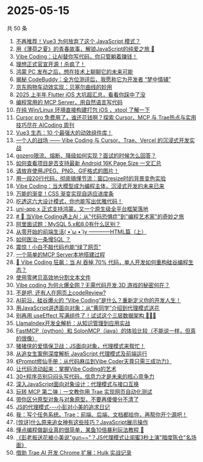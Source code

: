 # 2025-05-15

共 50 条

<!-- BEGIN JUEJIN -->
<!-- 最后更新时间 2025-05-15 05:20:25 +0800 -->
1. [不再推荐！Vue3 为何放弃了这个 JavaScript 模式？](https://juejin.cn/post/7502685441848147979)
1. [用《薄荷之夏》的青春故事，解锁JavaScript的纯爱之旅 🌸  ](https://juejin.cn/post/7503756869787107364)
1. [Vibe Coding：让AI替你写代码，你只管躺着赚钱！](https://juejin.cn/post/7503373674461544486)
1. [理想正式官宣开源！杀疯了！](https://juejin.cn/post/7503810377554984998)
1. [ 鸿蒙 PC 发布之后，想在技术上聊聊它的未来可能](https://juejin.cn/post/7503450078159470646)
1. [揭秘 CodeBuddy：全方位测评后，我愿称它为开发者 “梦中情辅”](https://juejin.cn/post/7503111373468532745)
1. [京东购物车动效实现：贝塞尔曲线的妙用](https://juejin.cn/post/7502647033401704484)
1. [2025 上半年 Flutter iOS 大坑超汇总，看看你踩中了没](https://juejin.cn/post/7502875709885513764)
1. [编程常用的 MCP Server，用自然语言写代码](https://juejin.cn/post/7503407890353094668)
1. [在纯 Win/Linux 环境直接构建打包 iOS ，xtool 了解一下](https://juejin.cn/post/7502656022038872099)
1. [Cursor pro 免费用了，谁还花钱啊？探索 Cursor、MCP 与 Trae热点与实用技巧尽在 AICoding 周刊](https://juejin.cn/post/7503913955002236965)
1. [Vue3 生态：10 个最强大的动效组件库！](https://juejin.cn/post/7502797938629410867)
1. [一个人的战场 —— Vibe Coding 与 Cursor、Trae、Vercel 的沉浸式开发实战](https://juejin.cn/post/7503400503176871936)
1. [gozero限流、熔断、降级如何实现？面试的时候怎么回答？](https://juejin.cn/post/7503437639691386916)
1. [如何查看项目是否支持最新 Android 16K Page Size 一文汇总](https://juejin.cn/post/7503110591214813223)
1. [请放弃使用JPEG、PNG、GIF格式的图片！](https://juejin.cn/post/7503017777064362010)
1. [用一段20行代码，彻底搞懂节流：窗口resize时的背景变色实验](https://juejin.cn/post/7502880222405443603)
1. [Vibe Coding：当大模型成为编程主体，沉浸式开发的未来已来](https://juejin.cn/post/7503517360726229001)
1. [万能的渐变！CSS 渐变实现自适应进度条](https://juejin.cn/post/7502366256785899561)
1. [吃透这六大设计模式，你也能写出优雅代码！](https://juejin.cn/post/7502608144288890895)
1. [uni-app x 正式支持鸿蒙，又一个原生级全平台框架落地](https://juejin.cn/post/7503974160264069156)
1. [# 🎨 当Vibe Coding遇上AI：从"代码恐惧症"到"编程艺术家"的奇妙之旅](https://juejin.cn/post/7503437608234532899)
1. [阿里面试题：MySQL 5.x和8.0有什么区别？](https://juejin.cn/post/7503462035272253490)
1. [从零开始的前端生活( •̀ ω •́ )y  ————HTML篇（上）](https://juejin.cn/post/7503942525225304073)
1. [如何医治一条慢SQL ？](https://juejin.cn/post/7503453467487748159)
1. [震惊！小白不敲代码也能“绿了网页”](https://juejin.cn/post/7503017777064345626)
1. [一个简单的MCP Server本地搭建过程](https://juejin.cn/post/7503784185226281023)
1. [🚀 Vibe Coding 狂飙：当 AI 吞掉 70% 代码，单人开发如何重构硅谷编程生态？](https://juejin.cn/post/7503370040765202466)
1. [使用零拷贝高效地分割文本文件](https://juejin.cn/post/7503343246904442892)
1. [Vibe coding 为何火爆全网？无需代码开发 3D 游戏的秘密何在？](https://juejin.cn/post/7503707812666834996)
1. [不是吧, 还有人在网页上codeReview?](https://juejin.cn/post/7503539598762541097)
1. [AI前沿，硅谷爆火的 “Vibe Coding”是什么？重新定义你的开发人生！](https://juejin.cn/post/7503373530735493129)
1. [用JavaScript讲透面向对象：从“黄同学”介绍到代理模式送花](https://juejin.cn/post/7503716790616621092)
1. [别再用 useEffect 写满组件了！试试这个三层数据架构 🤔🤔🤔](https://juejin.cn/post/7503449107542016040)
1. [ LlamaIndex开发全解析：从知识管理到应用实战](https://juejin.cn/post/7503371655643136035)
1. [FastMCP（python）和 SolonMCP（java）的体验比较（不能说一样，但真的很像）](https://juejin.cn/post/7502773930349559849)
1. [猪猪侠的爱情保卫战：JS面向对象，代理模式来帮忙！](https://juejin.cn/post/7504094143413977103)
1. [从追女生案例深度解析 JavaScript 代理模式及前端运行](https://juejin.cn/post/7503857922465529891)
1. [《Prompt修仙手册：从代码麻瓜到Vibe Coder天尊只需三成功力》](https://juejin.cn/post/7503846429082288165)
1. [让代码流动起来：掌握Vibe Coding的艺术](https://juejin.cn/post/7503756869787090980)
1. [30+程序员别只闷头写代码，信息力才是未来的核心竞争力](https://juejin.cn/post/7503712510592385051)
1. [深入JavaScript面向对象设计：代理模式与接口互换](https://juejin.cn/post/7503753333494546495)
1. [玩转 MCP 第二弹｜一文教你用 Trae 实现网页自动化测试](https://juejin.cn/post/7503473730007842828)
1. [带你区分原型对象与对象原型，不要再傻傻分不清了](https://juejin.cn/post/7503111373469253641)
1. [JS的代理模式---小彭对小美的追求日记](https://juejin.cn/post/7504142780525576201)
1. [我：写个任务系统。Trae：前端、后端、文档都给你，再帮你开个源吧！](https://juejin.cn/post/7502442616072945727)
1. [[惊讶]什么原来追女神有这些技巧？JavaScript展示操作](https://juejin.cn/post/7503762332205793306)
1. [懂点编程做副业真的很简单，某鱼10倍暴利玩法教程 🎉](https://juejin.cn/post/7502647033402490916)
1. [《彭老板送花被小美说"gun~~"？JS代理模式让闺蜜3秒上演"暗度陈仓"名场面》](https://juejin.cn/post/7503762731347918902)
1. [ 借助 Trae AI 开发 Chrome 扩展：Hulk 实战记录](https://juejin.cn/post/7503111373468041225)
<!-- END JUEJIN -->
